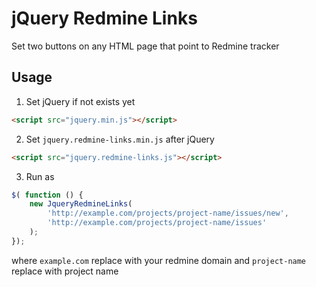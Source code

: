 # jQuery Redmine Links

Set two buttons on any HTML page that point to Redmine tracker

## Usage

1. Set jQuery if not exists yet

```html
<script src="jquery.min.js"></script>
```

2. Set `jquery.redmine-links.min.js` after jQuery

```html
<script src="jquery.redmine-links.js"></script>
```

3. Run as

```javascript
$( function () {
    new JqueryRedmineLinks(
        'http://example.com/projects/project-name/issues/new',
        'http://example.com/projects/project-name/issues'
    );
});
```

where `example.com` replace with your redmine domain and `project-name` replace with project name
